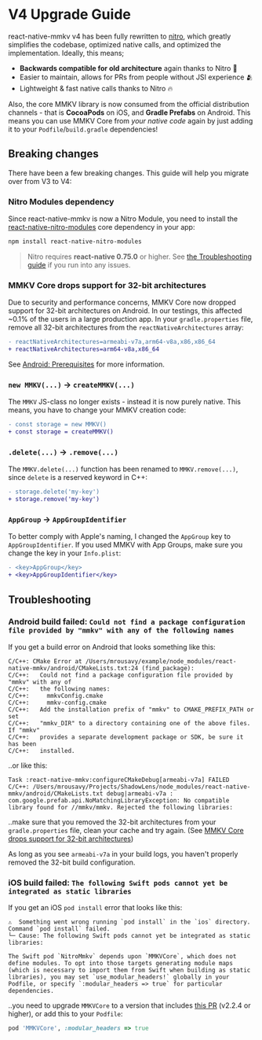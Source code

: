 # V4 Upgrade Guide

react-native-mmkv v4 has been fully rewritten to [nitro](https://nitro.margelo.com), which greatly simplifies the codebase, optimized native calls, and optimized the implementation.
Ideally, this means;

- **Backwards compatible for old architecture** again thanks to Nitro 🥳
- Easier to maintain, allows for PRs from people without JSI experience 🫂
- Lightweight & fast native calls thanks to Nitro 🔥

Also, the core MMKV library is now consumed from the official distribution channels - that is **CocoaPods** on iOS, and **Gradle Prefabs** on Android.
This means you can use MMKV Core from _your native code_ again by just adding it to your `Podfile`/`build.gradle` dependencies!

## Breaking changes

There have been a few breaking changes. This guide will help you migrate over from V3 to V4:

### Nitro Modules dependency

Since react-native-mmkv is now a Nitro Module, you need to install the [react-native-nitro-modules](https://github.com/mrousavy/nitro) core dependency in your app:

```sh
npm install react-native-nitro-modules
```

> Nitro requires **react-native 0.75.0** or higher. See [the Troubleshooting guide](https://nitro.margelo.com/docs/troubleshooting) if you run into any issues.

### MMKV Core drops support for 32-bit architectures

Due to security and performance concerns, MMKV Core now dropped support for 32-bit architectures on Android. In our testings, this affected ~0.1% of the users in a large production app.
In your `gradle.properties` file, remove all 32-bit architectures from the `reactNativeArchitectures` array:
```diff
- reactNativeArchitectures=armeabi-v7a,arm64-v8a,x86,x86_64
+ reactNativeArchitectures=arm64-v8a,x86_64
```

See [Android: Prerequisites](https://github.com/Tencent/MMKV/wiki/android_setup#prerequisites) for more information.

### `new MMKV(...)` -> `createMMKV(...)`

The `MMKV` JS-class no longer exists - instead it is now purely native. This means, you have to change your MMKV creation code:

```diff
- const storage = new MMKV()
+ const storage = createMMKV()
```

### `.delete(...)` -> `.remove(...)`

The `MMKV.delete(...)` function has been renamed to `MMKV.remove(...)`, since `delete` is a reserved keyword in C++:

```diff
- storage.delete('my-key')
+ storage.remove('my-key')
```

### `AppGroup` -> `AppGroupIdentifier`

To better comply with Apple's naming, I changed the `AppGroup` key to `AppGroupIdentifier`. If you used MMKV with App Groups, make sure you change the key in your `Info.plist`:

```diff
- <key>AppGroup</key>
+ <key>AppGroupIdentifier</key>
```


## Troubleshooting

### Android build failed: `Could not find a package configuration file provided by "mmkv" with any of the following names`

If you get a build error on Android that looks something like this:

```
C/C++: CMake Error at /Users/mrousavy/example/node_modules/react-native-mmkv/android/CMakeLists.txt:24 (find_package):
C/C++:   Could not find a package configuration file provided by "mmkv" with any of
C/C++:   the following names:
C/C++:     mmkvConfig.cmake
C/C++:     mmkv-config.cmake
C/C++:   Add the installation prefix of "mmkv" to CMAKE_PREFIX_PATH or set
C/C++:   "mmkv_DIR" to a directory containing one of the above files.  If "mmkv"
C/C++:   provides a separate development package or SDK, be sure it has been
C/C++:   installed.
```

..or like this:

```
Task :react-native-mmkv:configureCMakeDebug[armeabi-v7a] FAILED
C/C++: /Users/mrousavy/Projects/ShadowLens/node_modules/react-native-mmkv/android/CMakeLists.txt debug|armeabi-v7a : com.google.prefab.api.NoMatchingLibraryException: No compatible library found for //mmkv/mmkv. Rejected the following libraries:
```

..make sure that you removed the 32-bit architectures from your `gradle.properties` file, clean your cache and try again. (See [MMKV Core drops support for 32-bit architectures](#mmkv-core-drops-support-for-32-bit-architectures))

As long as you see `armeabi-v7a` in your build logs, you haven't properly removed the 32-bit build configuration.

### iOS build failed: `The following Swift pods cannot yet be integrated as static libraries`

If you get an iOS `pod install` error that looks like this:

```
⚠️  Something went wrong running `pod install` in the `ios` directory.
Command `pod install` failed.
└─ Cause: The following Swift pods cannot yet be integrated as static libraries:

The Swift pod `NitroMmkv` depends upon `MMKVCore`, which does not define modules. To opt into those targets generating module maps (which is necessary to import them from Swift when building as static libraries), you may set `use_modular_headers!` globally in your Podfile, or specify `:modular_headers => true` for particular dependencies.
```

..you need to upgrade `MMKVCore` to a version that includes [this PR](https://github.com/Tencent/MMKV/pull/1579) (v2.2.4 or higher), or add this to your `Podfile`:

```rb
pod 'MMKVCore', :modular_headers => true
```
